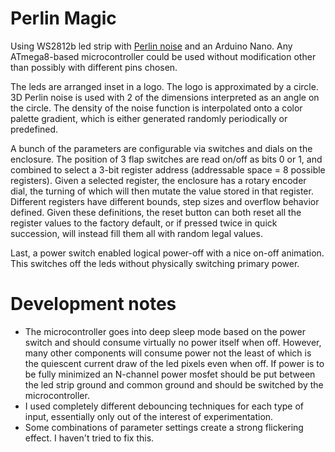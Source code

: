 # Perlin Magic

Using WS2812b led strip with [Perlin noise](https://en.wikipedia.org/wiki/Perlin_noise) and an Arduino Nano. Any ATmega8-based microcontroller could be used without modification other than possibly with different pins chosen.

The leds are arranged inset in a logo. The logo is approximated by a circle. 3D Perlin noise is used with 2 of the dimensions interpreted as an angle on the circle. The density of the noise function is interpolated onto a color palette gradient, which is either generated randomly periodically or predefined.

A bunch of the parameters are configurable via switches and dials on the enclosure. The position of 3 flap switches are read on/off as bits 0 or 1, and combined to select a 3-bit register address (addressable space = 8 possible registers). Given a selected register, the enclosure has a rotary encoder dial, the turning of which will then mutate the value stored in that register. Different registers have different bounds, step sizes and overflow behavior defined. Given these definitions, the reset button can both reset all the register values to the factory default, or if pressed twice in quick succession, will instead fill them all with random legal values.

Last, a power switch enabled logical power-off with a nice on-off animation. This switches off the leds without physically switching primary power.

# Development notes

- The microcontroller goes into deep sleep mode based on the power switch and should consume virtually no power itself when off. However, many other components will consume power not the least of which is the quiescent current draw of the led pixels even when off. If power is to be fully minimized an N-channel power mosfet should be put between the led strip ground and common ground and should be switched by the microcontroller.
- I used completely different debouncing techniques for each type of input, essentially only out of the interest of experimentation.
- Some combinations of parameter settings create a strong flickering effect. I haven't tried to fix this.
